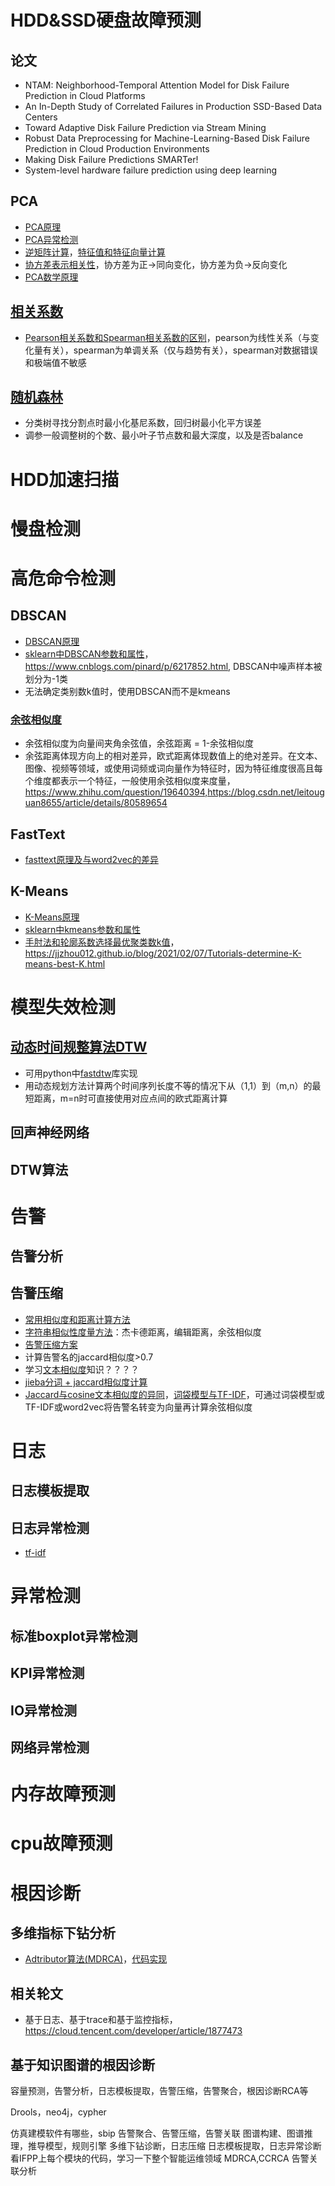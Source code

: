 # HDD&SSD硬盘故障预测
## 论文
* NTAM: Neighborhood-Temporal Attention Model for Disk Failure Prediction in Cloud Platforms
* An In-Depth Study of Correlated Failures in Production SSD-Based Data Centers
* Toward Adaptive Disk Failure Prediction via Stream Mining
* Robust Data Preprocessing for Machine-Learning-Based Disk Failure Prediction in Cloud Production Environments
* Making Disk Failure Predictions SMARTer!
* System-level hardware failure prediction using deep learning
## PCA
* [PCA原理](https://zhuanlan.zhihu.com/p/37777074)
* [PCA异常检测](https://zhuanlan.zhihu.com/p/29091645)
* [逆矩阵计算](https://www.shuxuele.com/algebra/matrix-inverse.html)，[特征值和特征向量计算](https://blog.csdn.net/Junerror/article/details/80222540)
* [协方差表示相关性](https://www.zhihu.com/question/20852004)，协方差为正->同向变化，协方差为负->反向变化
* [PCA数学原理](http://blog.codinglabs.org/articles/pca-tutorial.html)
## [相关系数](https://blog.csdn.net/zhaozhn5/article/details/78392220)
* [Pearson相关系数和Spearman相关系数的区别](https://blog.csdn.net/Android_xue/article/details/100136612)，pearson为线性关系（与变化量有关），spearman为单调关系（仅与趋势有关），spearman对数据错误和极端值不敏感
## [随机森林](https://cloud.tencent.com/developer/article/1749077)
* 分类树寻找分割点时最小化基尼系数，回归树最小化平方误差
* 调参一般调整树的个数、最小叶子节点数和最大深度，以及是否balance
# HDD加速扫描
# 慢盘检测
# 高危命令检测
## DBSCAN
* [DBSCAN原理](https://www.cnblogs.com/pinard/p/6208966.html)
* [sklearn中DBSCAN参数和属性](https://scikit-learn.org.cn/view/379.html)，https://www.cnblogs.com/pinard/p/6217852.html, DBSCAN中噪声样本被划分为-1类 
* 无法确定类别数k值时，使用DBSCAN而不是kmeans
### [余弦相似度](https://blog.csdn.net/u010847579/article/details/88893107)
* 余弦相似度为向量间夹角余弦值，余弦距离 = 1-余弦相似度
* 余弦距离体现方向上的相对差异，欧式距离体现数值上的绝对差异。在文本、图像、视频等领域，或使用词频或词向量作为特征时，因为特征维度很高且每个维度都表示一个特征，一般使用余弦相似度来度量，https://www.zhihu.com/question/19640394,https://blog.csdn.net/leitouguan8655/article/details/80589654
## FastText
* [fasttext原理及与word2vec的差异](https://zhuanlan.zhihu.com/p/49972507)
## K-Means
* [K-Means原理](https://www.cnblogs.com/pinard/p/6164214.html)
* [sklearn中kmeans参数和属性](https://blog.csdn.net/weixin_41724761/article/details/89786414)
* [手肘法和轮廓系数选择最优聚类数k值](https://www.jianshu.com/p/335b376174d4)，https://jjzhou012.github.io/blog/2021/02/07/Tutorials-determine-K-means-best-K.html
# 模型失效检测
## [动态时间规整算法DTW](https://zhuanlan.zhihu.com/p/72542821)
* 可用python中[fastdtw](https://pypi.org/project/fastdtw/)库实现
* 用动态规划方法计算两个时间序列长度不等的情况下从（1,1）到（m,n）的最短距离，m=n时可直接使用对应点间的欧式距离计算
## 回声神经网络
## DTW算法
# 告警
## 告警分析
## 告警压缩
* [常用相似度和距离计算方法](https://codeantenna.com/a/HHiTXO1OdV)
* [字符串相似性度量方法](https://www.cnblogs.com/djdjdj123/p/11799508.html)：杰卡德距离，编辑距离，余弦相似度
* [告警压缩方案](https://cloud.tencent.com/developer/article/1662672)
* 计算告警名的jaccard相似度>0.7
* 学习[文本相似度](https://blog.csdn.net/qq_28031525/article/details/79596376)知识？？？？
* [jieba分词 + jaccard相似度计算](http://www.codebaoku.com/it-python/it-python-237045.html)
* [Jaccard与cosine文本相似度的异同](https://zhuanlan.zhihu.com/p/60723017)，[词袋模型与TF-IDF](https://blog.csdn.net/u012328159/article/details/84719494)，可通过词袋模型或TF-IDF或word2vec将告警名转变为向量再计算余弦相似度
# 日志
## 日志模板提取
## 日志异常检测
* [tf-idf](https://blog.csdn.net/asialee_bird/article/details/81486700)
# 异常检测
## 标准boxplot异常检测
## KPI异常检测
## IO异常检测
## 网络异常检测
# 内存故障预测
# cpu故障预测
# 根因诊断
## 多维指标下钻分析
* [Adtributor算法(MDRCA)](https://cloud.tencent.com/developer/article/1644348)，[代码实现](https://developer.aliyun.com/article/849247)
## 相关轮文
* 基于日志、基于trace和基于监控指标，https://cloud.tencent.com/developer/article/1877473
## 基于知识图谱的根因诊断
容量预测，告警分析，日志模板提取，告警压缩，告警聚合，根因诊断RCA等

Drools，neo4j，cypher

仿真建模软件有哪些，sbip
告警聚合、告警压缩，告警关联
图谱构建、图谱推理，推导模型，规则引擎
多维下钻诊断，日志压缩
日志模板提取，日志异常诊断
看IFPP上每个模块的代码，学习一下整个智能运维领域
MDRCA,CCRCA
告警关联分析
